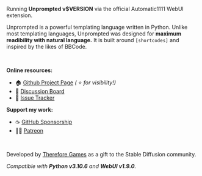 Running **Unprompted v$VERSION** via the official Automatic1111 WebUI extension.

Unprompted is a powerful templating language written in Python. Unlike most templating languages, Unprompted was designed for **maximum readibility with natural language.** It is built around `[shortcodes]` and inspired by the likes of BBCode.

<br>

**Online resources:**
- 🏠 [Github Project Page](https://github.com/ThereforeGames/unprompted) *(* ⭐ *for visibility!)*
- 💬 [Discussion Board](https://github.com/ThereforeGames/unprompted/discussions)
- 🔧 [Issue Tracker](https://github.com/ThereforeGames/unprompted/issues)

**Support my work:**
- ☕ [GitHub Sponsorship](https://github.com/sponsors/ThereforeGames)
- <span class="patreon-symbol">┃🔴</span> [Patreon](https://patreon.com/thereforegames)

<br>

Developed by [Therefore Games](https://therefore.games) as a gift to the Stable Diffusion community.

*Compatible with **Python v3.10.6** and **WebUI v1.9.0**.*